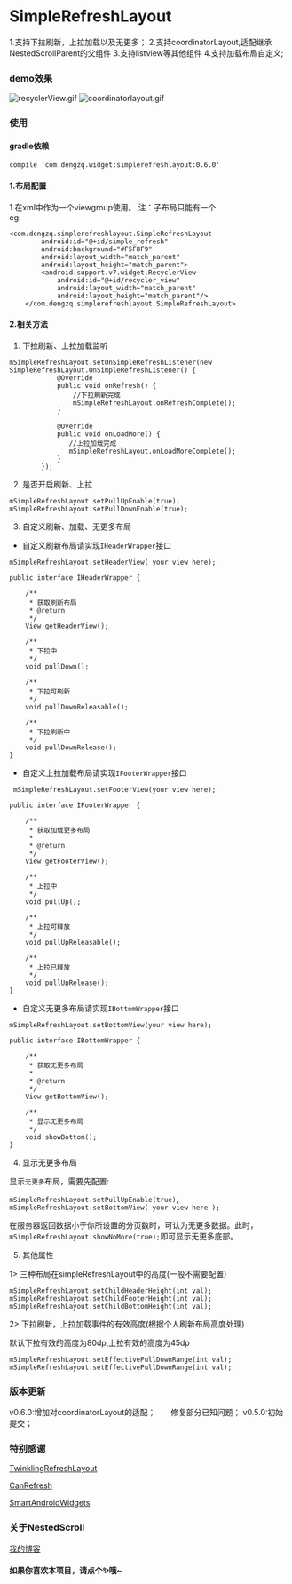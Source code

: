 # SimpleRefreshLayout
1.支持下拉刷新，上拉加载以及无更多；
2.支持coordinatorLayout,适配继承NestedScrollParent的父组件
3.支持listview等其他组件
4.支持加载布局自定义;


### demo效果

![recyclerView.gif](https://github.com/dengzq/SimpleRefreshLayout/blob/master/images/simplerefresh.gif)
![coordinatorlayout.gif](https://github.com/dengzq/SimpleRefreshLayout/blob/master/images/coordinatorlayout.gif)

### 使用

#### gradle依赖

```
compile 'com.dengzq.widget:simplerefreshlayout:0.6.0'
```

#### 1.布局配置
1.在xml中作为一个viewgroup使用。 注：子布局只能有一个
</br>
eg:

```
<com.dengzq.simplerefreshlayout.SimpleRefreshLayout
        android:id="@+id/simple_refresh"
        android:background="#F5F8F9"
        android:layout_width="match_parent"
        android:layout_height="match_parent">
        <android.support.v7.widget.RecyclerView
            android:id="@+id/recycler_view"
            android:layout_width="match_parent"
            android:layout_height="match_parent"/>
    </com.dengzq.simplerefreshlayout.SimpleRefreshLayout>
```

#### 2.相关方法

1) 下拉刷新、上拉加载监听

```
mSimpleRefreshLayout.setOnSimpleRefreshListener(new SimpleRefreshLayout.OnSimpleRefreshListener() {
            @Override
            public void onRefresh() {
                //下拉刷新完成
                mSimpleRefreshLayout.onRefreshComplete();
            }

            @Override
            public void onLoadMore() {
               //上拉加载完成
               mSimpleRefreshLayout.onLoadMoreComplete();
            }
        });
```

2) 是否开启刷新、上拉

```
mSimpleRefreshLayout.setPullUpEnable(true);
mSimpleRefreshLayout.setPullDownEnable(true);
```

3) 自定义刷新、加载、无更多布局

* 自定义刷新布局请实现`IHeaderWrapper`接口

`mSimpleRefreshLayout.setHeaderView( your view here);`

```
public interface IHeaderWrapper {

    /**
     * 获取刷新布局
     * @return
     */
    View getHeaderView();

    /**
     * 下拉中
     */
    void pullDown();

    /**
     * 下拉可刷新
     */
    void pullDownReleasable();

    /**
     * 下拉刷新中
     */
    void pullDownRelease();
}
```

* 自定义上拉加载布局请实现`IFooterWrapper`接口

` mSimpleRefreshLayout.setFooterView(your view here);`

```
public interface IFooterWrapper {

    /**
     * 获取加载更多布局
     *
     * @return
     */
    View getFooterView();

    /**
     * 上拉中
     */
    void pullUp();

    /**
     * 上拉可释放
     */
    void pullUpReleasable();

    /**
     * 上拉已释放
     */
    void pullUpRelease();
}
```

* 自定义无更多布局请实现`IBottomWrapper`接口

`mSimpleRefreshLayout.setBottomView(your view here);`

```
public interface IBottomWrapper {

    /**
     * 获取无更多布局
     *
     * @return
     */
    View getBottomView();

    /**
     * 显示无更多布局
     */
    void showBottom();
}
```

4) 显示无更多布局

显示`无更多`布局，需要先配置:

`mSimpleRefreshLayout.setPullUpEnable(true)`,
`mSimpleRefreshLayout.setBottomView( your view here );`

在服务器返回数据小于你所设置的分页数时，可认为无更多数据。此时，
`mSimpleRefreshLayout.showNoMore(true);`即可显示无更多底部。

5) 其他属性

1> 三种布局在simpleRefreshLayout中的高度(一般不需要配置)

```
mSimpleRefreshLayout.setChildHeaderHeight(int val);
mSimpleRefreshLayout.setChildFooterHeight(int val);
mSimpleRefreshLayout.setChildBottomHeight(int val);
```
2> 下拉刷新，上拉加载事件的有效高度(根据个人刷新布局高度处理)

默认下拉有效的高度为80dp,上拉有效的高度为45dp

```
mSimpleRefreshLayout.setEffectivePullDownRange(int val);
mSimpleRefreshLayout.setEffectivePullDownRange(int val);
```

### 版本更新
v0.6.0:增加对coordinatorLayout的适配；
       修复部分已知问题；
v0.5.0:初始提交；

### 特别感谢
[TwinklingRefreshLayout](https://github.com/lcodecorex/TwinklingRefreshLayout)

[CanRefresh](https://github.com/canyinghao/CanRefresh)

[SmartAndroidWidgets](https://github.com/RawnHwang/SmartAndroidWidgets)

### 关于NestedScroll
[我的博客](http://www.jianshu.com/p/d0f620f95cdf)


#### 如果你喜欢本项目，请点个✨哦~




